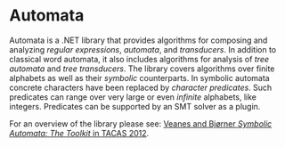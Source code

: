 # Automata
Automata is a .NET library that provides algorithms for composing and analyzing _regular expressions_, _automata_, and _transducers_. In addition to classical word automata, it also includes algorithms for analysis of _tree automata_ and _tree transducers_. The library covers algorithms over finite alphabets as well as their _symbolic_ counterparts. In symbolic automata concrete characters have been replaced by _character predicates_. Such predicates can range over very large or even _infinite_ alphabets, like integers. Predicates can be supported by an SMT solver as a plugin.

For an overview of the library please see: [Veanes and Bjørner *Symbolic Automata: The Toolkit* in TACAS 2012](https://doi.org/10.1007/978-3-642-28756-5_33).

